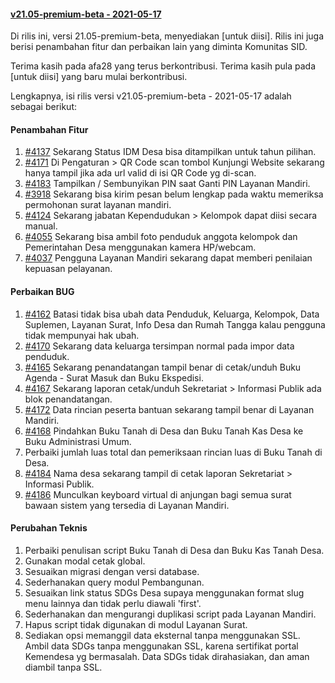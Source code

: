 #### [v21.05-premium-beta - 2021-05-17](https://github.com/OpenSID/premium/compare/v21.05-premium...rilis-dev)

Di rilis ini, versi 21.05-premium-beta, menyediakan [untuk diisi]. Rilis ini juga berisi penambahan fitur dan perbaikan lain yang diminta Komunitas SID.

Terima kasih pada afa28 yang terus berkontribusi. Terima kasih pula pada [untuk diisi] yang baru mulai berkontribusi.

Lengkapnya, isi rilis versi v21.05-premium-beta - 2021-05-17 adalah sebagai berikut:


#### Penambahan Fitur
1. [#4137](https://github.com/OpenSID/OpenSID/issues/4137) Sekarang Status IDM Desa bisa ditampilkan untuk tahun pilihan.
2. [#4171](https://github.com/OpenSID/OpenSID/issues/4171) Di Pengaturan > QR Code scan tombol Kunjungi Website sekarang hanya tampil jika ada url valid di isi QR Code yg di-scan.
3. [#4183](https://github.com/OpenSID/OpenSID/issues/4183) Tampilkan / Sembunyikan PIN saat Ganti PIN Layanan Mandiri.
4. [#3918](https://github.com/OpenSID/OpenSID/issues/3918) Sekarang bisa kirim pesan belum lengkap pada waktu memeriksa permohonan surat layanan mandiri.
5. [#4124](https://github.com/OpenSID/OpenSID/issues/4124) Sekarang jabatan Kependudukan > Kelompok dapat diisi secara manual.
6. [#4055](https://github.com/OpenSID/OpenSID/issues/4055) Sekarang bisa ambil foto penduduk anggota kelompok dan Pemerintahan Desa menggunakan kamera HP/webcam.
7. [#4037](https://github.com/OpenSID/OpenSID/issues/4037) Pengguna Layanan Mandiri sekarang dapat memberi penilaian kepuasan pelayanan.


#### Perbaikan BUG
1. [#4162](https://github.com/OpenSID/OpenSID/issues/4162) Batasi tidak bisa ubah data Penduduk, Keluarga, Kelompok, Data Suplemen, Layanan Surat, Info Desa dan Rumah Tangga kalau pengguna tidak mempunyai hak ubah.
2. [#4170](https://github.com/OpenSID/OpenSID/issues/4170) Sekarang data keluarga tersimpan normal pada impor data penduduk.
3. [#4165](https://github.com/OpenSID/OpenSID/issues/4165) Sekarang penandatangan tampil benar di cetak/unduh Buku Agenda - Surat Masuk dan Buku Ekspedisi.
4. [#4167](https://github.com/OpenSID/OpenSID/issues/4167) Sekarang laporan cetak/unduh Sekretariat > Informasi Publik ada blok penandatangan.
5. [#4172](https://github.com/OpenSID/OpenSID/issues/4172) Data rincian peserta bantuan sekarang tampil benar di Layanan Mandiri.
6. [#4168](https://github.com/OpenSID/OpenSID/issues/4168) Pindahkan Buku Tanah di Desa dan Buku Tanah Kas Desa ke Buku Administrasi Umum.
7. Perbaiki jumlah luas total dan pemeriksaan rincian luas di Buku Tanah di Desa.
8. [#4184](https://github.com/OpenSID/OpenSID/issues/4184) Nama desa sekarang tampil di cetak laporan Sekretariat > Informasi Publik.
9. [#4186](https://github.com/OpenSID/OpenSID/issues/4186) Munculkan keyboard virtual di anjungan bagi semua surat bawaan sistem yang tersedia di Layanan Mandiri.


#### Perubahan Teknis
1. Perbaiki penulisan script Buku Tanah di Desa dan Buku Kas Tanah Desa.
2. Gunakan modal cetak global.
3. Sesuaikan migrasi dengan versi database.
4. Sederhanakan query modul Pembangunan.
5. Sesuaikan link status SDGs Desa supaya menggunakan format slug menu lainnya dan tidak perlu diawali 'first'.
6. Sederhanakan dan mengurangi duplikasi script pada Layanan Mandiri.
7. Hapus script tidak digunakan di modul Layanan Surat.
8. Sediakan opsi memanggil data eksternal tanpa menggunakan SSL. Ambil data SDGs tanpa menggunakan SSL, karena sertifikat portal Kemendesa yg bermasalah. Data SDGs tidak dirahasiakan, dan aman diambil tanpa SSL.
